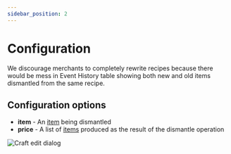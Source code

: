 ```yaml
---
sidebar_position: 2
---
```


# Configuration

We discourage merchants to completely rewrite recipes because there would be mess in Event History table showing both
new and old items dismantled from the same recipe.

## Configuration options

- **item** - An [item](/admin/miscellaneous/asset/) being dismantled
- **price** - A list of [items](/admin/miscellaneous/asset/) produced as the result of the dismantle operation

![Craft edit dialog](/img/admin/mechanics-simple/recipes/dismantle/dismantle_edit_dialog.png)

